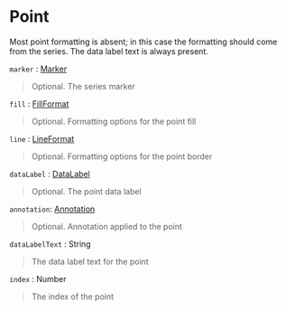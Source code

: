 # Point

Most point formatting is absent; in this case the formatting should come from the series. The data label text is always present.

`marker` : [Marker](marker.md)
> Optional. The series marker

`fill` : [FillFormat](chart-format.md#fill-format)
> Optional. Formatting options for the point fill

`line` : [LineFormat](chart-format.md#line-format)
> Optional. Formatting options for the point border

`dataLabel` : [DataLabel](data-label.md)
> Optional. The point data label

`annotation`: [Annotation](annotation.md)
> Optional. Annotation applied to the point

`dataLabelText` : String
> The data label text for the point

`index` : Number
> The index of the point